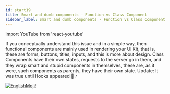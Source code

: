```yaml
---
id: start19
title: Smart and dumb components - Function vs Class Component
sidebar_label: Smart and dumb components - Function vs Class Component
---
```


import YouTube from 'react-youtube'

If you conceptually understand this issue and in a simple way, then functional components are mainly used in rendering your UI Kit, that is, these are forms, buttons, titles, inputs, and this is more about design. Class Components have their own states, requests to the server go in them, and they wrap smart and stupid components in themselves, these are, as it were, such components as parents, they have their own state. Update: It was true until Hooks appeared 🏼‍♂️

<YouTube videoId='S2hQ_Tu39jo' />

[![EnglishMoji!](/img/logo/NeuroCoder.png)](https://vk.com/neurocoder)
